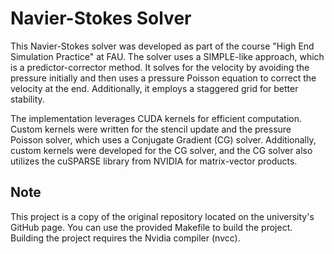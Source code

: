 # Navier-Stokes Solver

This Navier-Stokes solver was developed as part of the course "High End Simulation Practice" at FAU. The solver uses a SIMPLE-like approach, which is a predictor-corrector method. It solves for the velocity by avoiding the pressure initially and then uses a pressure Poisson equation to correct the velocity at the end. Additionally, it employs a staggered grid for better stability.

The implementation leverages CUDA kernels for efficient computation. Custom kernels were written for the stencil update and the pressure Poisson solver, which uses a Conjugate Gradient (CG) solver. Additionally, custom kernels were developed for the CG solver, and the CG solver also utilizes the cuSPARSE library from NVIDIA for matrix-vector products.

## Note

This project is a copy of the original repository located on the university's GitHub page. You can use the provided Makefile to build the project. Building the project requires the Nvidia compiler (nvcc).